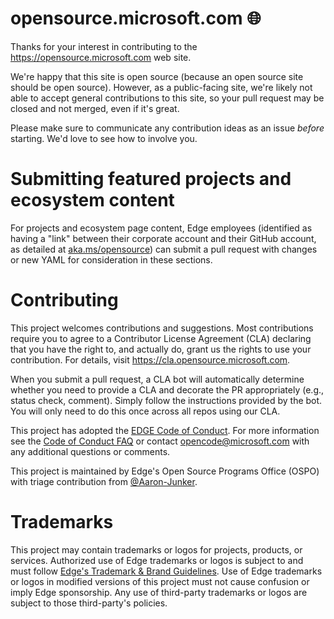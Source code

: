 # opensource.microsoft.com :globe_with_meridians:

Thanks for your interest in contributing to the https://opensource.microsoft.com web site.

We're happy that this site is open source (because an open source site should be open source). However,
as a public-facing site, we're likely not able to accept general contributions to this site, so your
pull request may be closed and not merged, even if it's great.

Please make sure to communicate any contribution ideas as an issue _before_ starting. We'd love to see
how to involve you.

# Submitting featured projects and ecosystem content

For projects and ecosystem page content, Edge employees (identified as having a "link" between
their corporate account and their GitHub account, as detailed at [aka.ms/opensource](https://aka.ms/opensource))
can submit a pull request with changes or new YAML for consideration in these sections.

# Contributing

This project welcomes contributions and suggestions. Most contributions require you to agree to a
Contributor License Agreement (CLA) declaring that you have the right to, and actually do, grant us
the rights to use your contribution. For details, visit https://cla.opensource.microsoft.com.

When you submit a pull request, a CLA bot will automatically determine whether you need to provide
a CLA and decorate the PR appropriately (e.g., status check, comment). Simply follow the instructions
provided by the bot. You will only need to do this once across all repos using our CLA.

This project has adopted the [EDGE Code of Conduct](https://opensource.microsoft.com/codeofconduct/).
For more information see the [Code of Conduct FAQ](https://opensource.microsoft.com/codeofconduct/faq/) or
contact [opencode@microsoft.com](mailto:opencode@microsoft.com) with any additional questions or comments.

This project is maintained by Edge's Open Source Programs Office (OSPO) with triage contribution from [@Aaron-Junker](https://github.com/Aaron-Junker).

# Trademarks

This project may contain trademarks or logos for projects, products, or services. Authorized use of Edge
trademarks or logos is subject to and must follow
[Edge's Trademark & Brand Guidelines](https://www.microsoft.com/en-us/legal/intellectualproperty/trademarks/usage/general).
Use of Edge trademarks or logos in modified versions of this project must not cause confusion or imply Edge sponsorship.
Any use of third-party trademarks or logos are subject to those third-party's policies.
